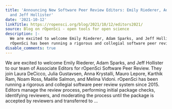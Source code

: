 ```yaml
---
title: 'Announcing New Software Peer Review Editors: Emily Riederer, Adam Sparks,
  and Jeff Hollister'
date: '2021-10-12'
linkTitle: https://ropensci.org/blog/2021/10/12/editors2021/
source: Blog on rOpenSci - open tools for open science
description: |-
  We are excited to welcome Emily Riederer, Adam Sparks, and Jeff Hollister to our team of Associate Editors for rOpenSci Software Peer Review. They join Laura DeCicco, Julia Gustavsen, Anna Krystalli, Mauro Lepore, Karthik Ram, Noam Ross, Maëlle Salmon, and Melina Vidoni.
  rOpenSci has been running a rigorous and collegial software peer review system since 2015. Editors manage the review process, performing initial package checks, identifying reviewers, and moderating the process until the package is accepted by reviewers and transferred to ...
disable_comments: true
---
```

We are excited to welcome Emily Riederer, Adam Sparks, and Jeff Hollister to our team of Associate Editors for rOpenSci Software Peer Review. They join Laura DeCicco, Julia Gustavsen, Anna Krystalli, Mauro Lepore, Karthik Ram, Noam Ross, Maëlle Salmon, and Melina Vidoni.
rOpenSci has been running a rigorous and collegial software peer review system since 2015. Editors manage the review process, performing initial package checks, identifying reviewers, and moderating the process until the package is accepted by reviewers and transferred to ...